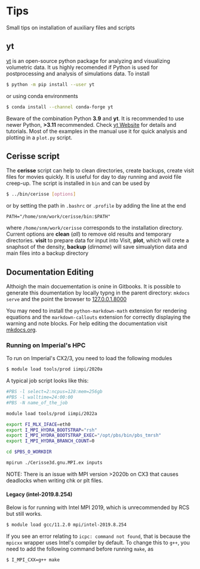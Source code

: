 # Tips

Small tips on installation of auxiliary files and scripts

## yt

[yt](https://yt-project.org) is an open-source python package for analyzing and visualizing volumetric data.
It us highly recomended if Python is used for postprocessing and analysis of simulations data. To install

```bash
$ python -m pip install --user yt
```
or using conda environments

```bash
$ conda install --channel conda-forge yt
```

Beware of the combination  Python **3.9** and **yt**. It is recommended to use newer  Python, **>3.11** recommended.
Check [yt Website](https://yt-project.org) for details and tutorials. Most of the examples
in the manual use it for quick analysis and plotting in a `plot.py` script.

## Cerisse script

The **cerisse** script can help to clean directories, create backups, create visit files for movies quickly. It is useful for day to day running and avoid file creep-up.
The script is installed in `bin` and can be used by  

```bash
$ ../bin/cerisse [options]
```

or by setting the path in `.bashrc` or `.profile` by adding the line at the end

```
PATH="/home/snm/work/cerisse/bin:$PATH"
```

where  `/home/snm/work/cerisse` corresponds to the installation directory.
Current options are **clean** (*all*) to remove old results and temporary directories. **visit** to prepare data for input into Visit, **plot**, which will crete a snaphsot of the density, **backup** (*dirname*) will save simualytion data and main files into a backup directory


## Documentation Editing


Althoigh the main docuementation is onine in Gitbooks.
It is possible to generate this doumentation  by locally typng in the parent directory: `mkdocs serve`
and the point the browser to [127.0.0.1.8000](http://127.0.0.1:8000)

You may need to install the `python-markdown-math` extension for rendering equations and the `markdown-callouts` extension for correctly displaying the warning and note blocks. For help editing the documentation visit [mkdocs.org](https://www.mkdocs.org). 




### Running on Imperial's HPC

To run on Imperial's CX2/3, you need to load the following modules

```bash
$ module load tools/prod iimpi/2020a
```

A typical job script looks like this:

```bash
#PBS -l select=2:ncpus=128:mem=256gb
#PBS -l walltime=24:00:00
#PBS -N name_of_the_job

module load tools/prod iimpi/2022a

export FI_MLX_IFACE=eth0
export I_MPI_HYDRA_BOOTSTRAP="rsh"
export I_MPI_HYDRA_BOOTSTRAP_EXEC="/opt/pbs/bin/pbs_tmrsh"
export I_MPI_HYDRA_BRANCH_COUNT=0

cd $PBS_O_WORKDIR

mpirun ./Cerisse3d.gnu.MPI.ex inputs
```

NOTE: There is an issue with MPI version >2020b on CX3 that causes deadlocks when writing chk or plt files.

#### Legacy (intel-2019.8.254)

Below is for running with Intel MPI 2019, which is unrecommended by RCS but still works.

```bash
$ module load gcc/11.2.0 mpi/intel-2019.8.254
```

If you see an error relating to `icpc: command not found`, that is because the `mpicxx` wrapper uses Intel's compiler by default. To change this to `g++`, you need to add the following command before running `make`, as

```bash
$ I_MPI_CXX=g++ make
```

